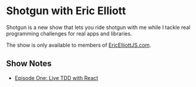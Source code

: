 # Shotgun with Eric Elliott

Shotgun is a new show that lets you ride shotgun with me while I tackle real programming challenges for real apps and libraries.

The show is only available to members of [EricElliottJS.com](https://ericelliottjs.com/product/lifetime-access-pass/).

## Show Notes

* [Episode One: Live TDD with React](2016-03-13-episode-1.md)
